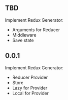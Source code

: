 ## TBD
Implement Redux Generator:
  * Arguments for Reducer
  * Middleware
  * Save state

## 0.0.1
Implement Redux Generator:
  * Reducer Provider
  * Store
  * Lazy for Provider
  * Local for Provider